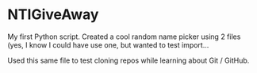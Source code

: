 # NTIGiveAway
My first Python script. Created a cool random name picker using 2 files (yes, I know I could have use one, but wanted to test import...

Used this same file to test cloning repos while learning about Git / GitHub.
